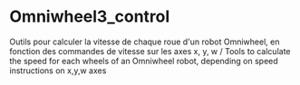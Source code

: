 # Omniwheel3_control
Outils pour calculer la vitesse de chaque roue d'un robot Omniwheel, en fonction des commandes de vitesse sur  les axes x, y, w / Tools to calculate the speed for each wheels of an Omniwheel robot, depending on speed instructions on x,y,w axes
